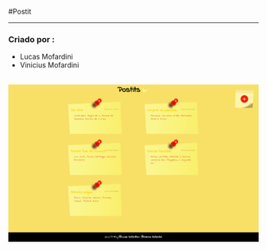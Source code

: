 #Postit
_____

### Criado por :
* Lucas Mofardini
* Vinicius Mofardini
</br>
<img src="src/image/projetinho-postit.png">
